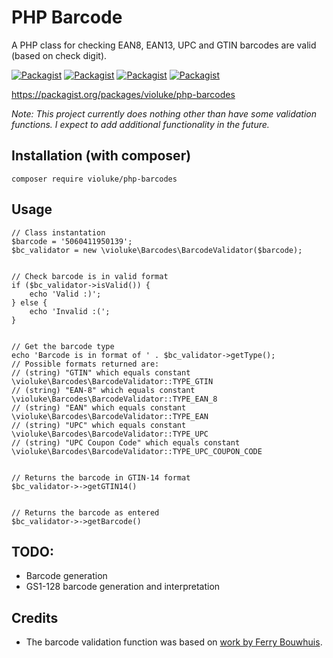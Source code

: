 # PHP Barcode
A PHP class for checking EAN8, EAN13, UPC and GTIN barcodes are valid (based on check digit).

[![Packagist](https://img.shields.io/packagist/v/violuke/php-barcodes.svg?maxAge=2592000)](https://github.com/violuke/php-barcodes)
[![Packagist](https://img.shields.io/packagist/dt/violuke/php-barcodes.svg?maxAge=2592000)](https://github.com/violuke/php-barcodes)
[![Packagist](https://img.shields.io/packagist/dm/violuke/php-barcodes.svg?maxAge=2592000)](https://github.com/violuke/php-barcodes)
[![Packagist](https://img.shields.io/packagist/l/violuke/php-barcodes.svg?maxAge=2592000)](https://github.com/violuke/php-barcodes)

https://packagist.org/packages/violuke/php-barcodes

_Note: This project currently does nothing other than have some validation functions. I expect to add additional functionality in the future._

## Installation (with composer)
```
composer require violuke/php-barcodes
```

## Usage
```
// Class instantation
$barcode = '5060411950139';
$bc_validator = new \violuke\Barcodes\BarcodeValidator($barcode);


// Check barcode is in valid format
if ($bc_validator->isValid()) {
	echo 'Valid :)';
} else {
	echo 'Invalid :(';
}


// Get the barcode type
echo 'Barcode is in format of ' . $bc_validator->getType();
// Possible formats returned are:
// (string) "GTIN" which equals constant \violuke\Barcodes\BarcodeValidator::TYPE_GTIN
// (string) "EAN-8" which equals constant \violuke\Barcodes\BarcodeValidator::TYPE_EAN_8
// (string) "EAN" which equals constant \violuke\Barcodes\BarcodeValidator::TYPE_EAN
// (string) "UPC" which equals constant \violuke\Barcodes\BarcodeValidator::TYPE_UPC
// (string) "UPC Coupon Code" which equals constant \violuke\Barcodes\BarcodeValidator::TYPE_UPC_COUPON_CODE


// Returns the barcode in GTIN-14 format
$bc_validator->->getGTIN14()


// Returns the barcode as entered
$bc_validator->->getBarcode()
```

## TODO:
* Barcode generation
* GS1-128 barcode generation and interpretation

## Credits
* The barcode validation function was based on [work by Ferry Bouwhuis](http://www.phpclasses.org/package/8560-PHP-Detect-type-and-check-EAN-and-UPC-barcodes.html).
